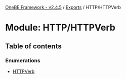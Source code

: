 [OneBE Framework - v2.4.5](../README.md) / [Exports](../modules.md) / HTTP/HTTPVerb

# Module: HTTP/HTTPVerb

## Table of contents

### Enumerations

- [HTTPVerb](../enums/HTTP_HTTPVerb.HTTPVerb.md)

